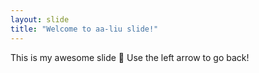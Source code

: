 ```yaml
---
layout: slide
title: "Welcome to aa-liu slide!"
---
```

This is my awesome slide :tada:
Use the left arrow to go back!
